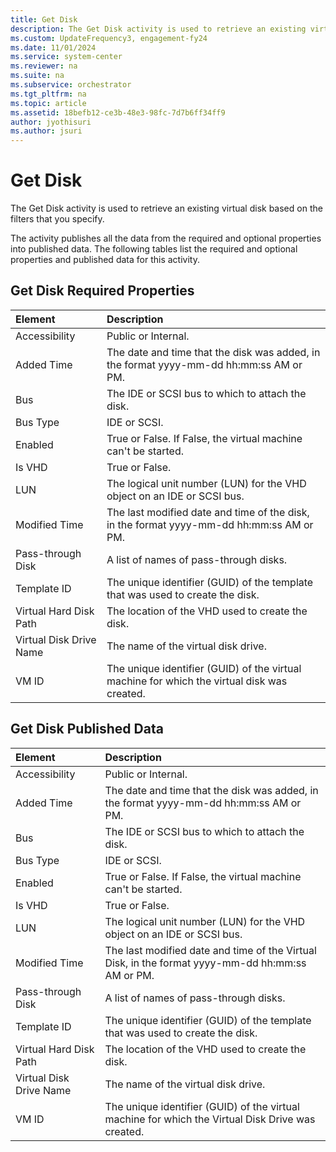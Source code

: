 ```yaml
---
title: Get Disk
description: The Get Disk activity is used to retrieve an existing virtual disk based on the filters that you specify.
ms.custom: UpdateFrequency3, engagement-fy24
ms.date: 11/01/2024
ms.service: system-center
ms.reviewer: na
ms.suite: na
ms.subservice: orchestrator
ms.tgt_pltfrm: na
ms.topic: article
ms.assetid: 18befb12-ce3b-48e3-98fc-7d7b6ff34ff9
author: jyothisuri
ms.author: jsuri
---
```


# Get Disk

The Get Disk activity is used to retrieve an existing virtual disk based on the filters that you specify.

The activity publishes all the data from the required and optional properties into published data. The following tables list the required and optional properties and published data for this activity.

## Get Disk Required Properties

| Element   | Description   |
|:---|:---|
| Accessibility   | Public or Internal.  |  
| Added Time   | The date and time that the disk was added, in the format yyyy-mm-dd hh:mm:ss AM or PM.   |  
| Bus   | The IDE or SCSI bus to which to attach the disk.  |  
| Bus Type   | IDE or SCSI.   |  
| Enabled   | True or False. If False, the virtual machine can't be started.   |  
| Is VHD   | True or False.  |  
| LUN   | The logical unit number (LUN) for the VHD object on an IDE or SCSI bus.   |  
| Modified Time   | The last modified date and time of the disk, in the format yyyy-mm-dd hh:mm:ss AM or PM.   |  
| Pass-through Disk   | A list of names of pass-through disks.   |  
| Template ID   | The unique identifier (GUID) of the template that was used to create the disk.   |  
| Virtual Hard Disk Path  | The location of the VHD used to create the disk.   |  
| Virtual Disk Drive Name | The name of the virtual disk drive.   |  
| VM ID   | The unique identifier (GUID) of the virtual machine for which the virtual disk was created. |  

## Get Disk Published Data

| Element   | Description   |
|:---|:---|
| Accessibility   | Public or Internal.   |  
| Added Time   | The date and time that the disk was added, in the format yyyy-mm-dd hh:mm:ss AM or PM.   |  
| Bus   | The IDE or SCSI bus to which to attach the disk.   |  
| Bus Type   | IDE or SCSI.  |  
| Enabled   | True or False. If False, the virtual machine can't be started.   |  
| Is VHD   | True or False.   |  
| LUN   | The logical unit number (LUN) for the VHD object on an IDE or SCSI bus.  |  
| Modified Time   | The last modified date and time of the Virtual Disk, in the format yyyy-mm-dd hh:mm:ss AM or PM.  |  
| Pass-through Disk   | A list of names of pass-through disks.   |  
| Template ID   | The unique identifier (GUID) of the template that was used to create the disk.   |  
| Virtual Hard Disk Path  | The location of the VHD used to create the disk.   |  
| Virtual Disk Drive Name | The name of the virtual disk drive.   |  
| VM ID   | The unique identifier (GUID) of the virtual machine for which the Virtual Disk Drive was created. |  
